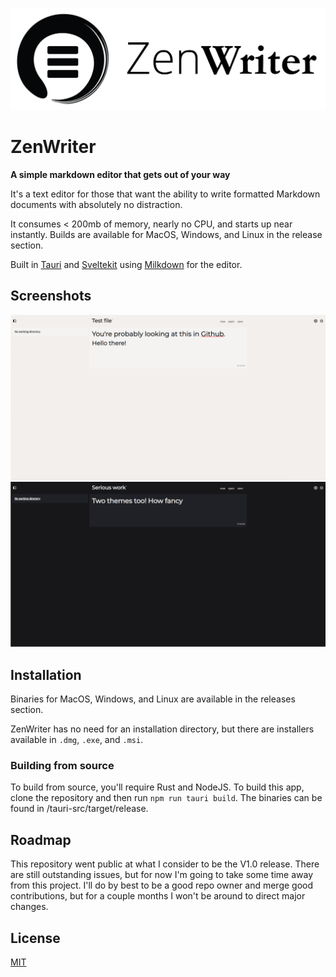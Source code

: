 
![Logo](https://raw.githubusercontent.com/emmalexandria/zenwriter_design/main/zenwriterWordmark.png?token=GHSAT0AAAAAACIA7G3ZXVXZW5ZQDQGVOVL4ZJVLI5Q)


# ZenWriter
**A simple markdown editor that gets out of your way**

It's a text editor for those that want the ability to write formatted Markdown documents with absolutely no distraction.

It consumes < 200mb of memory, nearly no CPU, and starts up near instantly. Builds are available for MacOS, Windows, and Linux in the release section.

Built in [Tauri](https://tauri.app/) and [Sveltekit](https://kit.svelte.dev) using [Milkdown](https://milkdown.dev) for the editor.

## Screenshots

![Light mode](https://raw.githubusercontent.com/emmalexandria/zenwriter_design/main/screenshot%20zenwriter%201.png)
![Dark mode](https://raw.githubusercontent.com/emmalexandria/zenwriter_design/main/screenshot%20zenwriter%202.png)


## Installation

Binaries for MacOS, Windows, and Linux are available in the releases section.

ZenWriter has no need for an installation directory, but there are installers available in `.dmg`, `.exe`, and `.msi`. 

### Building from source
To build from source, you'll require Rust and NodeJS. To build this app, clone the repository and then run `npm run tauri build`. The binaries can be found in /tauri-src/target/release.

## Roadmap
This repository went public at what I consider to be the V1.0 release. There are still outstanding issues, but for now I'm going to take some time away from this project. I'll do by best to be a good repo owner and merge good contributions, but for a couple months I won't be around to direct major changes.

## License

[MIT](https://choosealicense.com/licenses/mit/)

